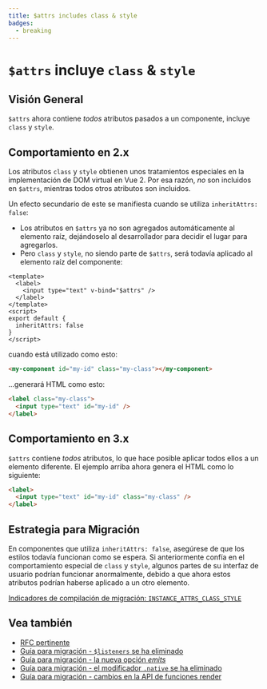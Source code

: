 ```yaml
---
title: $attrs includes class & style
badges:
  - breaking
---
```


# `$attrs` incluye `class` & `style` <MigrationBadges :badges="$frontmatter.badges" />

## Visión General

`$attrs` ahora contiene _todos_ atributos pasados a un componente, incluye `class` y `style`.

## Comportamiento en 2.x

Los atributos `class` y `style` obtienen unos tratamientos especiales en la implementación de DOM virtual en Vue 2. Por esa razón, _no_ son incluidos en `$attrs`, mientras todos otros atributos son incluidos.

Un efecto secundario de este se manifiesta cuando se utiliza `inheritAttrs: false`:

- Los atributos en `$attrs` ya no son agregados automáticamente al elemento raíz, dejándoselo al desarrollador para decidir el lugar para agregarlos.
- Pero `class` y `style`, no siendo parte de `$attrs`, será todavía aplicado al elemento raíz del componente:

```vue
<template>
  <label>
    <input type="text" v-bind="$attrs" />
  </label>
</template>
<script>
export default {
  inheritAttrs: false
}
</script>
```

cuando está utilizado como esto:

```html
<my-component id="my-id" class="my-class"></my-component>
```

...generará HTML como esto:

```html
<label class="my-class">
  <input type="text" id="my-id" />
</label>
```

## Comportamiento en 3.x

`$attrs` contiene _todos_ atributos, lo que hace posible aplicar todos ellos a un elemento diferente. El ejemplo arriba ahora genera el HTML como lo siguiente:

```html
<label>
  <input type="text" id="my-id" class="my-class" />
</label>
```

## Estrategia para Migración

En componentes que utiliza `inheritAttrs: false`, asegúrese de que los estilos todavía funcionan como se espera. Si anteriormente confía en el comportamiento especial de `class` y `style`, algunos partes de su interfaz de usuario podrían funcionar anormalmente, debido a que ahora estos atributos podrían haberse aplicado a un otro elemento.

[Indicadores de compilación de migración: `INSTANCE_ATTRS_CLASS_STYLE`](migration-build.html#compat-configuration)

## Vea también

- [RFC pertinente](https://github.com/vuejs/rfcs/blob/master/active-rfcs/0031-attr-fallthrough.md)
- [Guía para migración - `$listeners` se ha eliminado](./listeners-removed.md)
- [Guía para migración - la nueva opción _emits_](./emits-option.md)
- [Guía para migración - el modificador `.native` se ha eliminado](./v-on-native-modifier-removed.md)
- [Guía para migración - cambios en la API de funciones render](./render-function-api.md)

